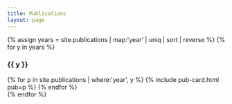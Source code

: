 ```yaml
---
title: Publications
layout: page
---
```


{% assign years = site.publications | map:'year' | uniq | sort | reverse %}
{% for y in years %}
### {{ y }}
<div class="stack">
  {% for p in site.publications | where:'year', y %}
    {% include pub-card.html pub=p %}
  {% endfor %}
</div>
{% endfor %}